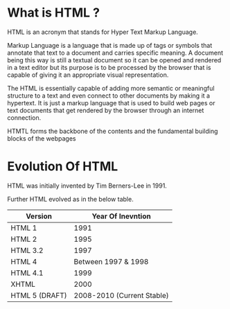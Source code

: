 # What is HTML ?

HTML is an acronym that stands for Hyper Text Markup Language.

Markup Language is a language that is made up of tags or symbols that annotate that text to a document and carries specific meaning. A document being this way is still a textual document so it can be opened and rendered in a text editor but its purpose is to be processed by the browser that is capable of giving it an appropriate visual representation.

The HTML is essentially capable of adding more semantic or meaningful structure to a text and even connect to other documents by making it a hypertext. It is just a markup language that is used to build web pages or text documents that get rendered by the browser through an internet connection.

HTMTL forms the backbone of the contents and the fundamental building blocks of the webpages

# Evolution Of HTML

HTML was initially invented by Tim Berners-Lee in 1991.

Further HTML evolved as in the below table.

<table>
    <thead>
        <tr>
            <th>Version</th>
            <th>Year Of Inevntion</th>
        </tr>
    </thead>
    <tbody>
        <tr>
            <td>HTML 1</td>
            <td>1991</td>
        </tr>       
        <tr>
            <td>HTML 2</td>
            <td>1995</td>
        </tr>       
        <tr>
            <td>HTML 3.2</td>
            <td>1997</td>
        </tr>            
        <tr>
            <td>HTML 4</td>
            <td>Between 1997 &amp; 1998</td>
        </tr>     
        <tr>
            <td>HTML 4.1</td>
            <td>1999</td>
        </tr>
        <tr>
            <td>XHTML</td>
            <td>2000</td>
        </tr>
        <tr>
            <td>HTML 5 (DRAFT)</td>
            <td>2008-2010 (Current Stable)</td>
        </tr>
    </tbody>
</table>
